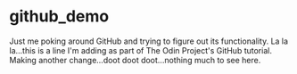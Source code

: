 # github_demo
Just me poking around GitHub and trying to figure out its functionality.
La la la...this is a line I'm adding as part of The Odin Project's GitHub tutorial.
Making another change...doot doot doot...nothing much to see here.
